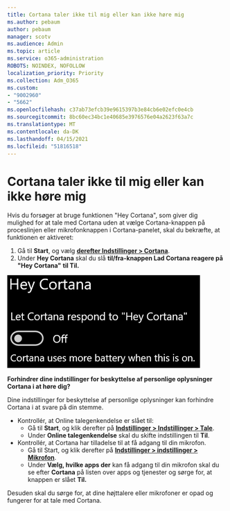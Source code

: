 ```yaml
---
title: Cortana taler ikke til mig eller kan ikke høre mig
ms.author: pebaum
author: pebaum
manager: scotv
ms.audience: Admin
ms.topic: article
ms.service: o365-administration
ROBOTS: NOINDEX, NOFOLLOW
localization_priority: Priority
ms.collection: Adm_O365
ms.custom:
- "9002960"
- "5662"
ms.openlocfilehash: c37ab73efcb39e9615397b3e84cb6e02efc0e4cb
ms.sourcegitcommit: 8bc60ec34bc1e40685e3976576e04a2623f63a7c
ms.translationtype: MT
ms.contentlocale: da-DK
ms.lasthandoff: 04/15/2021
ms.locfileid: "51816518"
---
```

# <a name="cortana-doesnt-talk-to-me-or-cant-hear-me"></a>Cortana taler ikke til mig eller kan ikke høre mig

Hvis du forsøger at bruge funktionen "Hey Cortana", som giver dig mulighed for at tale med Cortana uden at vælge Cortana-knappen på proceslinjen eller mikrofonknappen i Cortana-panelet, skal du bekræfte, at funktionen er aktiveret:

1. Gå til **Start**, og vælg **[derefter Indstillinger > Cortana](ms-settings:cortana?activationSource=GetHelp)**.
2. Under **Hey Cortana** skal du slå **til/fra-knappen Lad Cortana reagere på "Hey Cortana"** **til Til.**

![Hey Cortana](media/hey-cortana.png)

**Forhindrer dine indstillinger for beskyttelse af personlige oplysninger Cortana i at høre dig?**

Dine indstillinger for beskyttelse af personlige oplysninger kan forhindre Cortana i at svare på din stemme.
- Kontrollér, at Online talegenkendelse er slået til:
    - Gå til **Start**, og klik derefter på **[Indstillinger > Indstillinger > Tale](ms-settings:privacy-speech?activationSource=GetHelp)**.
    - Under **Online talegenkendelse** skal du skifte indstillingen til **Til**.
- Kontrollér, at Cortana har tilladelse til at få adgang til din mikrofon. 
    - Gå til Start, og klik derefter på **[Indstillinger > indstillinger > Mikrofon](ms-settings:privacy-microphone?activationSource=GetHelp)**.
    - Under **Vælg, hvilke apps der** kan få adgang til din mikrofon skal du se efter **Cortana** på listen over apps og tjenester og sørge for, at knappen er slået **Til.**

Desuden skal du sørge for, at dine højttalere eller mikrofoner er opad og fungerer for at tale med Cortana.

